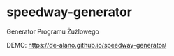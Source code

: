 # speedway-generator

Generator Programu Żużlowego

DEMO: https://de-alano.github.io/speedway-generator/
